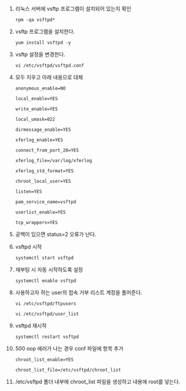 1. 리눅스 서버에 vsftp 프로그램이 설치되어 있는지 확인

    `rpm -qa vsftpd*`

2. vsftp 프로그램을 설치한다.

    `yum install vsftpd -y`

3. vsftp 설정을 변경한다.

    `vi /etc/vsftpd/vsftpd.conf`

4. 모두 지우고 아래 내용으로 대체

    ```    
    anonymous_enable=NO 

    local_enable=YES 

    write_enable=YES 

    local_umask=022 

    dirmessage_enable=YES 

    xferlog_enable=YES 

    connect_from_port_20=YES 

    xferlog_file=/var/log/xferlog 

    xferlog_std_format=YES 

    chroot_local_user=YES 

    listen=YES 

    pam_service_name=vsftpd 

    userlist_enable=YES 

    tcp_wrappers=YES
    ```

5. 공백이 있으면 status=2 오류가 난다.

4. vsftpd 시작

    `systemctl start vsftpd`

5. 재부팅 시 자동 시작하도록 설정

    `systemctl enable vsftpd`

6. 사용하고자 하는 user의 접속 거부 리스트 계정을 풀어준다.

    `vi /etc/vsftpd/ftpusers`

    `vi /etc/vsftpd/user_list`

7. vsftpd 재시작

    `systemctl restart vsftpd`

8. 500 oop 에러가 나는 경우 conf 파일에 항목 추가

    ```
    chroot_list_enable=YES

    chroot_list_file=/etc/vsftpd/chroot_list
    ```

9. /etc/vsftpd 폴더 내부에 chroot_list 파일을 생성하고 내용에 root를 넣는다.
​